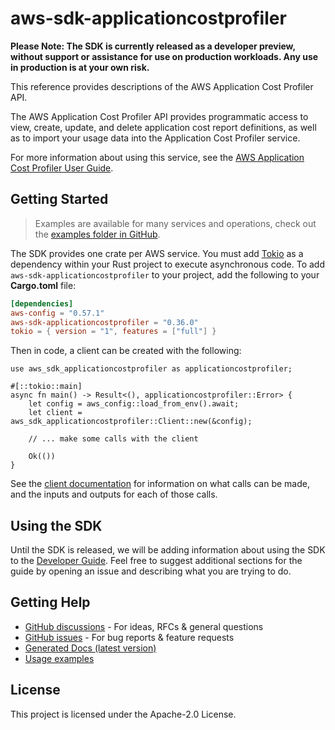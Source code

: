 # aws-sdk-applicationcostprofiler

**Please Note: The SDK is currently released as a developer preview, without support or assistance for use
on production workloads. Any use in production is at your own risk.**

This reference provides descriptions of the AWS Application Cost Profiler API.

The AWS Application Cost Profiler API provides programmatic access to view, create, update, and delete application cost report definitions, as well as to import your usage data into the Application Cost Profiler service.

For more information about using this service, see the [AWS Application Cost Profiler User Guide](https://docs.aws.amazon.com/application-cost-profiler/latest/userguide/introduction.html).

## Getting Started

> Examples are available for many services and operations, check out the
> [examples folder in GitHub](https://github.com/awslabs/aws-sdk-rust/tree/main/examples).

The SDK provides one crate per AWS service. You must add [Tokio](https://crates.io/crates/tokio)
as a dependency within your Rust project to execute asynchronous code. To add `aws-sdk-applicationcostprofiler` to
your project, add the following to your **Cargo.toml** file:

```toml
[dependencies]
aws-config = "0.57.1"
aws-sdk-applicationcostprofiler = "0.36.0"
tokio = { version = "1", features = ["full"] }
```

Then in code, a client can be created with the following:

```rust,no_run
use aws_sdk_applicationcostprofiler as applicationcostprofiler;

#[::tokio::main]
async fn main() -> Result<(), applicationcostprofiler::Error> {
    let config = aws_config::load_from_env().await;
    let client = aws_sdk_applicationcostprofiler::Client::new(&config);

    // ... make some calls with the client

    Ok(())
}
```

See the [client documentation](https://docs.rs/aws-sdk-applicationcostprofiler/latest/aws_sdk_applicationcostprofiler/client/struct.Client.html)
for information on what calls can be made, and the inputs and outputs for each of those calls.

## Using the SDK

Until the SDK is released, we will be adding information about using the SDK to the
[Developer Guide](https://docs.aws.amazon.com/sdk-for-rust/latest/dg/welcome.html). Feel free to suggest
additional sections for the guide by opening an issue and describing what you are trying to do.

## Getting Help

* [GitHub discussions](https://github.com/awslabs/aws-sdk-rust/discussions) - For ideas, RFCs & general questions
* [GitHub issues](https://github.com/awslabs/aws-sdk-rust/issues/new/choose) - For bug reports & feature requests
* [Generated Docs (latest version)](https://awslabs.github.io/aws-sdk-rust/)
* [Usage examples](https://github.com/awslabs/aws-sdk-rust/tree/main/examples)

## License

This project is licensed under the Apache-2.0 License.

